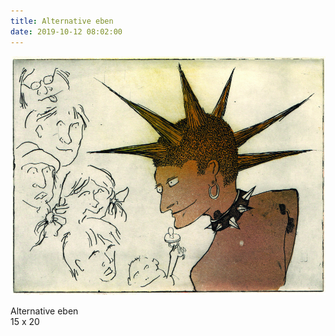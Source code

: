 ```yaml
---
title: Alternative eben
date: 2019-10-12 08:02:00
---
```

![Alternative eben](/img/radierungen/alternative-eben.jpg)

Alternative eben<br>
15 x 20

